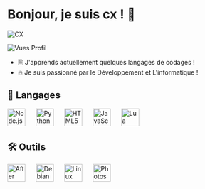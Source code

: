 # Bonjour, je suis cx ! 👋

![CX](https://img.shields.io/badge/CX-ff0000)

![Vues Profil](https://komarev.com/ghpvc/?username=VotreNomUtilisateur&color=blueviolet)


- 🗎 J'apprends actuellement quelques langages de codages !
- 🔥 Je suis passionné par le Développement et L'informatique !


## 🚀 Langages

<p align="left">
  <img src="https://cdn.jsdelivr.net/gh/devicons/devicon/icons/nodejs/nodejs-original.svg" alt="Node.js" width="40" style="margin-right:20px;" />
  <img src="https://cdn.jsdelivr.net/gh/devicons/devicon/icons/python/python-original.svg" alt="Python" width="40" style="margin-right:20px;" />
  <img src="https://cdn.jsdelivr.net/gh/devicons/devicon/icons/html5/html5-original.svg" alt="HTML5" width="40" style="margin-right:20px;" />
  <img src="https://cdn.jsdelivr.net/gh/devicons/devicon/icons/javascript/javascript-original.svg" alt="JavaScript" width="40" style="margin-right:20px;" />
  <img src="https://cdn.jsdelivr.net/gh/devicons/devicon/icons/lua/lua-original.svg" alt="Lua" width="40" />
</p>


## 🛠 Outils

<p align="left">
  <img src="https://cdn.jsdelivr.net/gh/devicons/devicon/icons/aftereffects/aftereffects-original.svg" alt="After Effects" width="40" style="margin-right:20px;" />
  <img src="https://cdn.jsdelivr.net/gh/devicons/devicon/icons/debian/debian-original.svg" alt="Debian" width="40" style="margin-right:20px;" />
  <img src="https://cdn.jsdelivr.net/gh/devicons/devicon/icons/linux/linux-original.svg" alt="Linux" width="40" style="margin-right:20px;" />
  <img src="https://cdn.jsdelivr.net/gh/devicons/devicon/icons/photoshop/photoshop-plain.svg" alt="Photoshop" width="40" />
</p>



